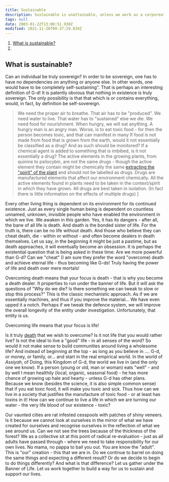 ```yaml
---
title: Sustainable
description: Sustainable is unattainable, unless we work as a corporeation.
tags: null
date: 2003-01-22T13:08:51.930Z
modified: 2021-11-26T09:37:29.834Z
---
```


1. [What is sustainable?](#what-is-sustainable)
2.

## What is sustainable?

Can an individual be truly sovereign? In order to be sovereign, one has to have no dependencies on anything or anyone else. In other words, one would have to be completely self-sustaining". That is perhaps an interesting definition of G-d! It is patently obvious that nothing in existence is truly sovereign. The only possibility is that that which is or contains everything, would, in fact, by definition be self-sovereign.

> We need the proper air to breathe. That air has to be "produced". We need water to live. That water has to "sustained" else we die. We need food for nourishment. When hungry, we will eat anything. A hungry man is an angry man. Worse, is to eat toxic food - for then the person becomes toxic, and that can manifest in many If food is not made from food that is grown from the earth, would it not essentially be classified as a drug? And as such should be monitored? If a chemical agent is added to something that is imbibed, is it not essentially a drug? The active elements in the growing plants, from quinine to psilocybin, are not the same drugs - though the active element they contain might be chemically the same [extracting the "spirit" of the plant](/posts/alchemy/) and should not be labelled as drugs. Drugs are manufactured elements that affect our environment chemically. All the active elements found in plants need to be taken in the context/spirit in which they have grown. All drugs are best taken in isolation. (In fact there is little information on the effects of multiple drugs) ]

Every other living thing is dependent on its environment for its continued existence. Just as every single human being is dependent on countless unnamed, unknown, invisible people who have enabled the environment in which we live. We awaken in this garden. Yes, it has its dangers - after all, the bane of all life is death. And death is the bonded sister of life. For the truth is, there can be no life without death. And those who believe they can cheat death, die - within or without - and often become dealers in death themselves. Let us say, in the beginning it might be just a pastime, but as death approaches, it will eventually become an obsession. It is perhaps the existential question that is being asked in these time: Are we more powerful than G-d? Can we "cheat" (I am sure they prefer the word "overcome) death and achieve eternal life - thus becoming like G-ds! Truly having the power of life and death over mere mortals!

Overcoming death means that your focus is death - that is why you become a death dealer. It properties to run under the banner of life. But it will ask the questions of "Why do we die? Is there something we can tweak to slow or stop this process?" This is the classic mechanistic approach. As if we are essentially machines, and thus if you improve the material... We have even upped it a notch. Perhaps if we tweak the defence system, we will improve the overall longevity of the entity under investigation. Unfortunately, that entity is us.

Overcoming life means that your focus is life!

Is it truly [death](light_dark.html) that we wish to overcome? Is it not life that you would rather live? Is not the ideal to live a "good" life - in all senses of the word? So would it not make sense to build communities around living a wholesome life? And instead of beginning at the top - as long as you believe in .... G-d, or money, or family, or... and start in the real empirical world. In the world of _Assiyah_, of Doing, this Kingdom of G-d, the world we live in (and the only one we know). If a person (young or old, man or woman) eats "well" - and by well I mean healthily (local, organic, seasonal food) - he has more chance of growing up hale and hearty - unless G-d has other plans. Because we know (besides the science, it is also simple common sense) that if you eat toxic food, it will make you toxic and sick. Thus how can we live in a society that justifies the manufacture of toxic food - or at least has toxins in it! How can we continue to live a life in which we are turning our water - the very life blood of our existence - toxic?

Our vaunted cities are rat infested cesspools with patches of shiny veneers. Is it because we cannot look at ourselves in the mirror of what we have created for ourselves and recognise ourselves in the reflection of what we see around us. Can we not see the trees because of the thickness of the forest? We as a collective sit at this point of radical re-evaluation - just as all adults have passed through - where we need to take responsibility for our own lives. No mama, no pappa to bail you out. You are know the "adult". This is "our" creation - this that we are in. Do we continue to barrel on doing the same things and expecting a different result? Or do we decide to begin to do things differently? And what is that difference? Let us gather under the Banner of Life. Let us work together to build a way for us to sustain and support our lives.
